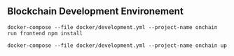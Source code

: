 ## Blockchain Development Environement

```shell
docker-compose --file docker/development.yml --project-name onchain run frontend npm install

docker-compose --file docker/development.yml --project-name onchain up
```

